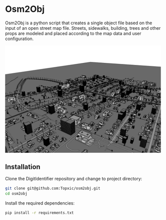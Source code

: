 # Osm2Obj
Osm2Obj is a python script that creates a single object file based on the input of an open street map file. Streets, sidewalks, building, trees and other props are modeled and placed according to the map data and user configuration.

![](osm2obj.png)

## Installation
Clone the DigitIdentifier repository and change to project directory:
```bash
git clone git@github.com:Topxic/osm2obj.git
cd osm2obj
```
Install the required dependencies:
```bash
pip install -r requirements.txt
```
